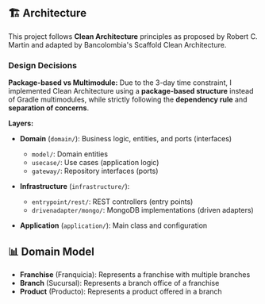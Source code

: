 ## 🏗️ Architecture

This project follows **Clean Architecture** principles as proposed by Robert C. Martin
and adapted by Bancolombia's Scaffold Clean Architecture.

### Design Decisions

**Package-based vs Multimodule:**
Due to the 3-day time constraint, I implemented Clean Architecture using a 
**package-based structure** instead of Gradle multimodules, while strictly 
following the **dependency rule** and **separation of concerns**.

**Layers:**
- **Domain** (`domain/`): Business logic, entities, and ports (interfaces)
  - `model/`: Domain entities
  - `usecase/`: Use cases (application logic)
  - `gateway/`: Repository interfaces (ports)

- **Infrastructure** (`infrastructure/`):
  - `entrypoint/rest/`: REST controllers (entry points)
  - `drivenadapter/mongo/`: MongoDB implementations (driven adapters)

- **Application** (`application/`): Main class and configuration

## 📊 Domain Model

- **Franchise** (Franquicia): Represents a franchise with multiple branches
- **Branch** (Sucursal): Represents a branch office of a franchise
- **Product** (Producto): Represents a product offered in a branch